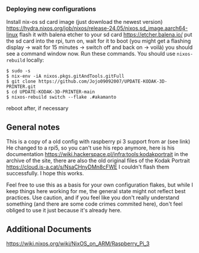 ### Deploying new configurations
Install nix-os sd card image (just download the newest version) https://hydra.nixos.org/job/nixos/release-24.05/nixos.sd_image.aarch64-linux
flash it with balena etcher to your sd card https://etcher.balena.io/
put the sd card into the rpi, turn on, wait for it to boot (you might get a flashing display -> wait for 15 minutes -> switch off and back on -> voilà) you should see a command window now.
Run these commands.
You should use `nixos-rebuild` locally:
```
$ sudo -s
$ nix-env -iA nixos.pkgs.gitAndTools.gitFull
$ git clone https://github.com/Jojo09092007/UPDATE-KODAK-3D-PRINTER.git
$ cd UPDATE-KODAK-3D-PRINTER-main
$ nixos-rebuild switch --flake .#akamanto
```
reboot after, if necessary

## General notes
This is a copy of a old config with raspberry pi 3 support from ar (see link)
He changed to a rpi5, so you can't use his repo anymore, here is his documentation https://wiki.hackerspace.pl/infra:tools:kodakportrait
in the archive of the site, there are also the old original files of the Kodak Portrait https://cloud.is-a.cat/s/NsaCHnyDMn8cFWE
I couldn't flash them successfully.
I hope this works.

Feel free to use this as a basis for your own configuration flakes, but while I
keep things here working for me, the general state might not reflect best
practices. Use caution, and if you feel like you don't really understand
something (and there are some code crimes commited here), don't feel obliged to
use it just because it's already here.
## Additional Documents
https://wiki.nixos.org/wiki/NixOS_on_ARM/Raspberry_Pi_3
